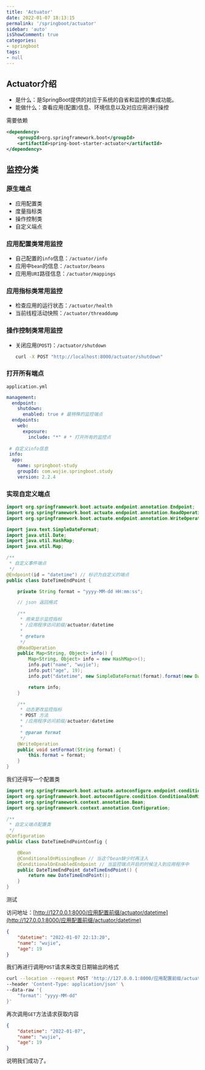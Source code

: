 ```yaml
---
title: 'Actuator'
date: 2022-01-07 18:13:15
permalink: '/springboot/actuator'
sidebar: 'auto'
isShowComment: true
categories:
- springboot
tags:
- null
---
```




## Actuator介绍

-   是什么：是SpringBoot提供的对应于系统的自省和监控的集成功能。
-   能做什么：查看应用(配置)信息、环境信息以及对应应用进行操控



需要依赖

```xml
<dependency>
    <groupId>org.springframework.boot</groupId>
    <artifactId>spring-boot-starter-actuator</artifactId>
</dependency>
```



## 监控分类

### 原生端点

-   应用配置类
-   度量指标类
-   操作控制类
-   自定义端点



### 应用配置类常用监控

-   自己配置的`info`信息：`/actuator/info`
-   应用中`bean`的信息：`/actuator/beans`
-   应用用`URI`路径信息：`/actuator/mappings`



### 应用指标类常用监控

-   检查应用的运行状态：`/actuator/health`
-   当前线程活动快照：`/actuator/threaddump`



### 操作控制类常用监控

-   关闭应用(`POST`)：`/actuator/shutdown`

    ```bash
    curl -X POST "http://localhost:8000/actuator/shutdown"
    ```



### 打开所有端点

`application.yml`

```yaml
management:
  endpoint:
    shutdown:
      enabled: true # 最特殊的监控端点
  endpoints:
    web:
      exposure:
        include: "*" # * 打开所有的监控点
        
 # 自定义info信息
 info:
  app:
    name: springboot-study
    groupId: com.wujie.springboot.study
    version: 2.2.4
```





### 实现自定义端点

```java
import org.springframework.boot.actuate.endpoint.annotation.Endpoint;
import org.springframework.boot.actuate.endpoint.annotation.ReadOperation;
import org.springframework.boot.actuate.endpoint.annotation.WriteOperation;

import java.text.SimpleDateFormat;
import java.util.Date;
import java.util.HashMap;
import java.util.Map;

/**
 * 自定义事件端点
 */
@Endpoint(id = "datetime") // 标识为自定义的端点
public class DateTimeEndPoint {

    private String format = "yyyy-MM-dd HH:mm:ss";

    // json 返回格式

    /**
     * 用来显示监控指标
     * /应用程序访问前缀/actuator/datetime
     *
     * @return
     */
    @ReadOperation
    public Map<String, Object> info() {
        Map<String, Object> info = new HashMap<>();
        info.put("name", "wujie");
        info.put("age", 19);
        info.put("datetime", new SimpleDateFormat(format).format(new Date()));

        return info;
    }

    /**
     * 动态更改监控指标
     * POST 方法
     * /应用程序访问前缀/actuator/datetime
     *
     * @param format
     */
    @WriteOperation
    public void setFormat(String format) {
        this.format = format;
    }
}

```

我们还得写一个配置类

```java
import org.springframework.boot.actuate.autoconfigure.endpoint.condition.ConditionalOnEnabledEndpoint;
import org.springframework.boot.autoconfigure.condition.ConditionalOnMissingBean;
import org.springframework.context.annotation.Bean;
import org.springframework.context.annotation.Configuration;

/**
 * 自定义端点配置类
 */
@Configuration
public class DateTimeEndPointConfig {

    @Bean
    @ConditionalOnMissingBean // 当这个bean缺少时再注入
    @ConditionalOnEnabledEndpoint // 当监控端点开启的时候注入到应用程序中
    public DateTimeEndPoint dateTimeEndPoint() {
        return new DateTimeEndPoint();
    }
}

```

测试

访问地址：[http://127.0.0.1:8000/应用配置前缀/actuator/datetime](http://127.0.0.1:8000/应用配置前缀/actuator/datetime)

```json
{
    "datetime": "2022-01-07 22:13:20",
    "name": "wujie",
    "age": 19
}
```

我们再进行调用`POST`请求来改变日期输出的格式

```bash
curl --location --request POST 'http://127.0.0.1:8000/应用配置前缀/actuator/datetime' \
--header 'Content-Type: application/json' \
--data-raw '{
    "format": "yyyy-MM-dd"
}'
```

再次调用`GET`方法请求获取内容

```json
{
    "datetime": "2022-01-07",
    "name": "wujie",
    "age": 19
}
```

说明我们成功了。